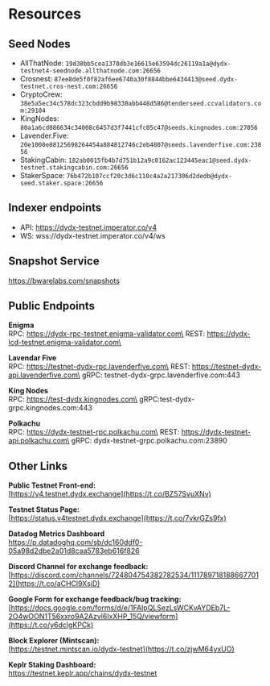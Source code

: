 # Resources

## Seed Nodes

* AllThatNode: `19d38bb5cea1378db3e16615e63594dc26119a1a@dydx-testnet4-seednode.allthatnode.com:26656`
* Crosnest: `87ee8de5f0f82af6ee6740a30f8844bbe6434413@seed.dydx-testnet.cros-nest.com:26656`
* CryptoCrew: `38e5a5ec34c578dc323cbdd9b98330abb448d586@tenderseed.ccvalidators.com:29104`
* KingNodes: `80a1a6cd086634c34008c6457d3f7441cfc05c47@seeds.kingnodes.com:27056`
* Lavender.Five: `20e1000e88125698264454a884812746c2eb4807@seeds.lavenderfive.com:23856`
* StakingCabin: `182ab0015fb4b7d751b12a9c0162ac123445eac1@seed.dydx-testnet.stakingcabin.com:26656`
* StakerSpace: `76b472b107ccf20c3d6c110c4a2a217306d2dedb@dydx-seed.staker.space:26656`

## Indexer endpoints

* API: https://dydx-testnet.imperator.co/v4
* WS: wss://dydx-testnet.imperator.co/v4/ws

## Snapshot Service

https://bwarelabs.com/snapshots

## Public Endpoints

**Enigma**\
RPC: https://dydx-rpc-testnet.enigma-validator.com\
REST: https://dydx-lcd-testnet.enigma-validator.com\


**Lavendar Five**\
RPC: https://testnet-dydx-rpc.lavenderfive.com\
REST: https://testnet-dydx-api.lavenderfive.com\
gRPC: testnet-dydx-grpc.lavenderfive.com:443

**King Nodes**\
RPC: https://test-dydx.kingnodes.com\
gRPC:test-dydx-grpc.kingnodes.com:443

**Polkachu**\
RPC: https://dydx-testnet-rpc.polkachu.com\
REST: https://dydx-testnet-api.polkachu.com\
gRPC: dydx-testnet-grpc.polkachu.com:23890

## Other Links

**Public Testnet Front-end:**\
[https://v4.testnet.dydx.exchange](https://t.co/BZ57SvuXNv)

**Testnet Status Page:**\
[https://status.v4testnet.dydx.exchange](https://t.co/7vkrGZs9fx)

**Datadog Metrics Dashboard**\
https://p.datadoghq.com/sb/dc160ddf0-05a98d2dbe2a01d8caa5783eb616f826

**Discord Channel for exchange feedback:**\
[https://discord.com/channels/724804754382782534/1117897181886677012](https://t.co/aCHCl9XsjD)

**Google Form for exchange feedback/bug tracking:**\
[https://docs.google.com/forms/d/e/1FAIpQLSezLsWCKvAYDEb7L-2O4wOON1T56xxro9A2Azvl6IxXHP_15Q/viewform](https://t.co/y6dclgKPCk)

**Block Explorer (Mintscan):**\
[https://testnet.mintscan.io/dydx-testnet](https://t.co/zjwM64yxUO)

**Keplr Staking Dashboard:**\
https://testnet.keplr.app/chains/dydx-testnet
